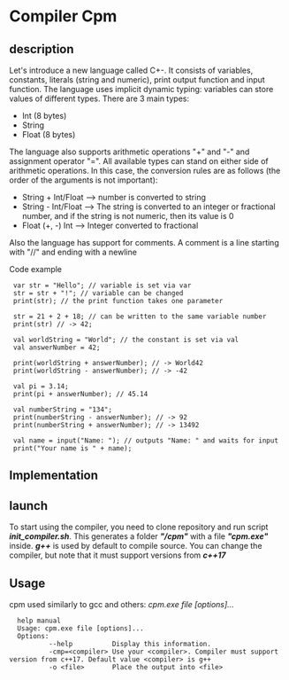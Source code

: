 # Compiler Cpm

  description
  -----------

Let's introduce a new language called C+-. It consists of variables, constants, literals (string and numeric), print output function and input function. 
The language uses implicit dynamic typing: variables can store values of different types. There are 3 main types:
  * Int (8 bytes)
  * String
  * Float (8 bytes)

The language also supports arithmetic operations "+" and "-" and assignment operator "=". All available types can stand on either side of arithmetic operations. In this case, the conversion rules are as follows (the order of the arguments is not important):
  * String + Int/Float --> number is converted to string
  * String - Int/Float --> The string is converted to an integer or fractional number, and if the string is not numeric, then its value is 0 
  * Float (+, -) Int   --> Integer converted to fractional

Also the language has support for comments. A comment is a line starting with "//" and ending with a newline
 
Code example
```
 var str = "Hello"; // variable is set via var
 str = str + "!"; // variable can be changed
 print(str); // the print function takes one parameter
```
```
 str = 21 + 2 + 18; // can be written to the same variable number 
 print(str) // -> 42;
``` 
```
 val worldString = "World"; // the constant is set via val 
 val answerNumber = 42;
``` 
```
 print(worldString + answerNumber); // -> World42
 print(worldString - answerNumber); // -> -42
 
 val pi = 3.14;
 print(pi + answerNumber); // 45.14
``` 
```
 val numberString = "134";
 print(numberString - answerNumber); // -> 92
 print(numberString + answerNumber); // -> 13492
```
```
 val name = input("Name: "); // outputs "Name: " and waits for input
 print("Your name is " + name);
``` 
  Implementation
  --------------
  
  launch
  ------
To start using the compiler, you need to clone repository and run script ***init_compiler.sh***. This generates a folder ***"/cpm"*** with a file ***"cpm.exe"*** inside. ***g++*** is used by default to compile source. You can change the compiler, but note that it must support versions from ***c++17***
  
  Usage
  -----
cpm used similarly to gcc and others: *cpm.exe file [options]...*
```
  help manual
  Usage: cpm.exe file [options]...
  Options:
          --help          Display this information.
          -cmp=<compiler> Use your <compiler>. Compiler must support version from c++17. Default value <compiler> is g++
          -o <file>       Place the output into <file>  
``` 
 
